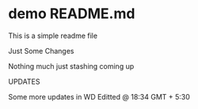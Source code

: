 # demo README.md

This is a simple readme file

Just Some Changes

Nothing much just stashing coming up


UPDATES



Some more updates in WD
Editted @ 18:34 GMT + 5:30
